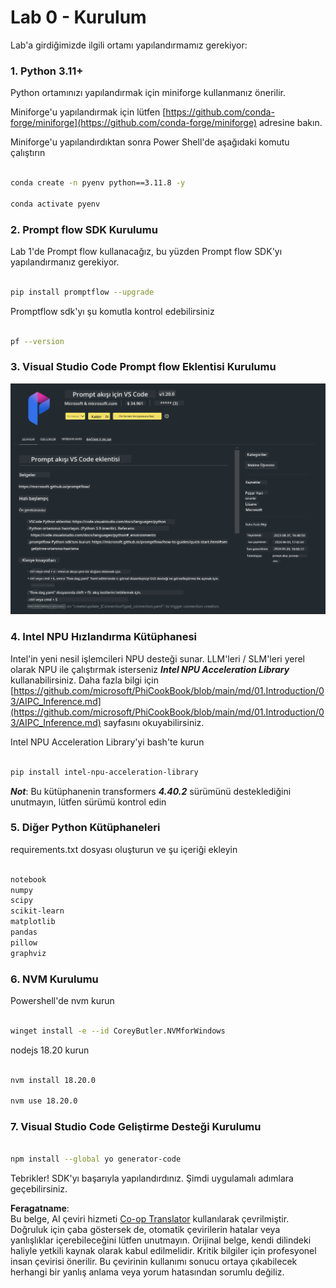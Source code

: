 <!--
CO_OP_TRANSLATOR_METADATA:
{
  "original_hash": "a4ef39027902e82f2c33d568d2a2259a",
  "translation_date": "2025-05-09T19:19:27+00:00",
  "source_file": "md/02.Application/02.Code/Phi3/VSCodeExt/HOL/AIPC/01.Installations.md",
  "language_code": "tr"
}
-->
# **Lab 0 - Kurulum**

Lab'a girdiğimizde ilgili ortamı yapılandırmamız gerekiyor:


### **1. Python 3.11+**

Python ortamınızı yapılandırmak için miniforge kullanmanız önerilir.

Miniforge'u yapılandırmak için lütfen [https://github.com/conda-forge/miniforge](https://github.com/conda-forge/miniforge) adresine bakın.

Miniforge'u yapılandırdıktan sonra Power Shell'de aşağıdaki komutu çalıştırın

```bash

conda create -n pyenv python==3.11.8 -y

conda activate pyenv

```


### **2. Prompt flow SDK Kurulumu**

Lab 1'de Prompt flow kullanacağız, bu yüzden Prompt flow SDK'yı yapılandırmanız gerekiyor.

```bash

pip install promptflow --upgrade

```

Promptflow sdk'yı şu komutla kontrol edebilirsiniz


```bash

pf --version

```

### **3. Visual Studio Code Prompt flow Eklentisi Kurulumu**

![pf](../../../../../../../../../translated_images/pf_ext.fa065f22e1ee3e67157662d8be5241f346ddd83744045e3406d92b570e8d8b36.tr.png)


### **4. Intel NPU Hızlandırma Kütüphanesi**

Intel'in yeni nesil işlemcileri NPU desteği sunar. LLM'leri / SLM'leri yerel olarak NPU ile çalıştırmak isterseniz ***Intel NPU Acceleration Library*** kullanabilirsiniz. Daha fazla bilgi için [https://github.com/microsoft/PhiCookBook/blob/main/md/01.Introduction/03/AIPC_Inference.md](https://github.com/microsoft/PhiCookBook/blob/main/md/01.Introduction/03/AIPC_Inference.md) sayfasını okuyabilirsiniz.

Intel NPU Acceleration Library'yi bash'te kurun


```bash

pip install intel-npu-acceleration-library

```

***Not***: Bu kütüphanenin transformers ***4.40.2*** sürümünü desteklediğini unutmayın, lütfen sürümü kontrol edin


### **5. Diğer Python Kütüphaneleri**

requirements.txt dosyası oluşturun ve şu içeriği ekleyin

```txt

notebook
numpy 
scipy 
scikit-learn 
matplotlib 
pandas 
pillow 
graphviz

```


### **6. NVM Kurulumu**

Powershell'de nvm kurun


```bash

winget install -e --id CoreyButler.NVMforWindows

```

nodejs 18.20 kurun


```bash

nvm install 18.20.0

nvm use 18.20.0

```

### **7. Visual Studio Code Geliştirme Desteği Kurulumu**


```bash

npm install --global yo generator-code

```

Tebrikler! SDK'yı başarıyla yapılandırdınız. Şimdi uygulamalı adımlara geçebilirsiniz.

**Feragatname**:  
Bu belge, AI çeviri hizmeti [Co-op Translator](https://github.com/Azure/co-op-translator) kullanılarak çevrilmiştir. Doğruluk için çaba göstersek de, otomatik çevirilerin hatalar veya yanlışlıklar içerebileceğini lütfen unutmayın. Orijinal belge, kendi dilindeki haliyle yetkili kaynak olarak kabul edilmelidir. Kritik bilgiler için profesyonel insan çevirisi önerilir. Bu çevirinin kullanımı sonucu ortaya çıkabilecek herhangi bir yanlış anlama veya yorum hatasından sorumlu değiliz.